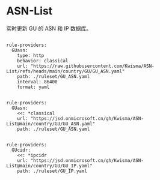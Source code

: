 
# ASN-List

实时更新 GU 的 ASN 和 IP 数据库。

<pre><code class="language-javascript">
rule-providers:
  GUasn:
    type: http
    behavior: classical
    url: "https://raw.githubusercontent.com/Kwisma/ASN-List/refs/heads/main/country/GU/GU_ASN.yaml"
    path: ./ruleset/GU_ASN.yaml
    interval: 86400
    format: yaml
</code></pre>

<pre><code class="language-javascript">
rule-providers:
  GUasn:
    <<: *classical
    url: "https://jsd.onmicrosoft.cn/gh/Kwisma/ASN-List@main/country/GU/GU_ASN.yaml"
    path: ./ruleset/GU_ASN.yaml
</code></pre>

<pre><code class="language-javascript">
rule-providers:
  GUcidr:
    <<: *ipcidr
    url: "https://jsd.onmicrosoft.cn/gh/Kwisma/ASN-List@main/country/GU/GU_IP.yaml"
    path: ./ruleset/GU_IP.yaml
</code></pre>
